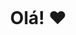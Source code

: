 <!--título-->
<div id="user-content-toc">
  <ul align="center">
    <summary><h1 style="display: inline-block">Olá! ♥</h1></summary>
</div>
